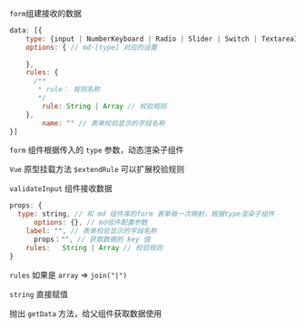 `form`组建接收的数据

```js
data: [{
  	type: {input | NumberKeyboard | Radio | Slider | Switch | TextareaItem},
    options: { // md-[type] 对应的设置
    	  
    },
    rules: {
      /**
       * rule： 规则名称
       */
      	rule: String | Array // 校验规则
    },
		name: "" // 表单校验显示的字段名称
}]
```



`form` 组件根据传入的 `type` 参数，动态渲染子组件



`Vue` 原型挂载方法 `$extendRule` 可以扩展校验规则



`validateInput` 组件接收数据

```js
props: {
  type: string, // 和 md 组件库的form 表单做一次映射，根据type渲染子组件
      options: {}, // md组件配置参数
    label: "", // 表单校验显示的字段名称
      props："", // 获取数据的 key 值
  	rules:   String | Array // 校验规则
}
```

`rules` 如果是 `array` =>  `join("|")`

`string` 直接赋值



抛出 `getData` 方法，给父组件获取数据使用